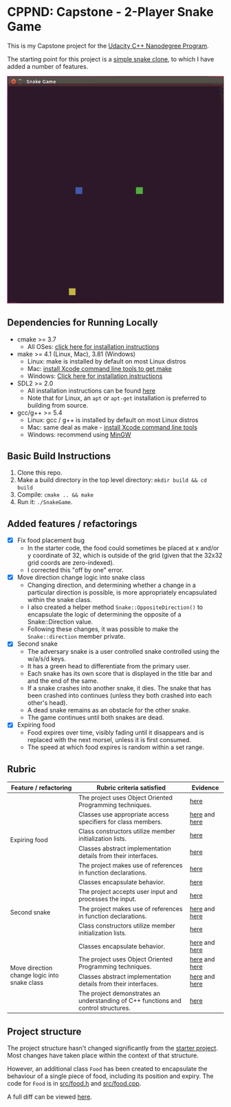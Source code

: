 # CPPND: Capstone - 2-Player Snake Game

This is my Capstone project for the [Udacity C++ Nanodegree Program](https://www.udacity.com/course/c-plus-plus-nanodegree--nd213).

The starting point for this project is a [simple snake clone](https://github.com/udacity/CppND-Capstone-Snake-Game), to which I have added a number of features.

<img src="snake_game.gif"/>

## Dependencies for Running Locally
* cmake >= 3.7
  * All OSes: [click here for installation instructions](https://cmake.org/install/)
* make >= 4.1 (Linux, Mac), 3.81 (Windows)
  * Linux: make is installed by default on most Linux distros
  * Mac: [install Xcode command line tools to get make](https://developer.apple.com/xcode/features/)
  * Windows: [Click here for installation instructions](http://gnuwin32.sourceforge.net/packages/make.htm)
* SDL2 >= 2.0
  * All installation instructions can be found [here](https://wiki.libsdl.org/Installation)
  * Note that for Linux, an `apt` or `apt-get` installation is preferred to building from source.
* gcc/g++ >= 5.4
  * Linux: gcc / g++ is installed by default on most Linux distros
  * Mac: same deal as make - [install Xcode command line tools](https://developer.apple.com/xcode/features/)
  * Windows: recommend using [MinGW](http://www.mingw.org/)

## Basic Build Instructions

1. Clone this repo.
2. Make a build directory in the top level directory: `mkdir build && cd build`
3. Compile: `cmake .. && make`
4. Run it: `./SnakeGame`.

## Added features / refactorings

- [x] Fix food placement bug
  - In the starter code, the food could sometimes be placed at x and/or y coordinate of 32, which is outside of the grid (given that the 32x32 grid coords are zero-indexed).
  - I corrected this "off by one" error.
- [x] Move direction change logic into snake class
  - Changing direction, and determining whether a change in a particular direction is possible, is more appropriately encapsulated within the snake class.
  - I also created a helper method `Snake::OppositeDirection()` to encapsulate the logic of determining the opposite of a Snake::Direction value.
  - Following these changes, it was possible to make the `Snake::direction` member private.
- [x] Second snake
  - The adversary snake is a user controlled snake controlled using the w/a/s/d keys.
  - It has a green head to differentiate from the primary user.
  - Each snake has its own score that is displayed in the title bar and and the end of the same.
  - If a snake crashes into another snake, it dies. The snake that has been crashed into continues (unless they both crashed into each other's head).
  - A dead snake remains as an obstacle for the other snake.
  - The game continues until both snakes are dead.
- [x] Expiring food
  - Food expires over time, visibly fading until it disappears and is replaced with the next morsel, unless it is first consumed.
  - The speed at which food expires is random within a set range.

## Rubric

<table>
  <thead>
    <tr>
      <th>Feature / refactoring</th>
      <th>Rubric criteria satisfied</th>
      <th>Evidence</th>
    </tr>
  </thead>
  <tbody>
    <tr>
      <td rowspan="6">Expiring food</td>
      <td>The project uses Object Oriented Programming techniques.</td>
      <td>
        <a href="https://github.com/samfrances/CppND-Capstone-Snake-Game/commit/609f7f71db57cbc628d1b3c34b6e2d0d7c04b618">here</a>
      </td>
    </tr>
    <tr>
      <td>Classes use appropriate access specifiers for class members.</td>
      <td>
        <a href="https://github.com/samfrances/CppND-Capstone-Snake-Game/commit/609f7f71db57cbc628d1b3c34b6e2d0d7c04b618#diff-2a8a6c0d90317541e8c7cabd5076c1f5">here</a> and
        <a href="https://github.com/samfrances/CppND-Capstone-Snake-Game/commit/7179b7dea93fb0a2f4691e126df32e14373d34b4#diff-2a8a6c0d90317541e8c7cabd5076c1f5">here</a>
      </td>
    </tr>
    <tr>
      <td>Class constructors utilize member initialization lists.</td>
      <td>
        <a href="https://github.com/samfrances/CppND-Capstone-Snake-Game/commit/609f7f71db57cbc628d1b3c34b6e2d0d7c04b618#diff-2a8a6c0d90317541e8c7cabd5076c1f5R10-R14">here</a>
      </td>
    </tr>
    <tr>
      <td>Classes abstract implementation details from their interfaces.</td>
      <td>
        <a href="https://github.com/samfrances/CppND-Capstone-Snake-Game/commit/7179b7dea93fb0a2f4691e126df32e14373d34b4#diff-1132b3f1f84a5c35465145b8014b498f">here</a>
      </td>
    </tr>
    <tr>
      <td>The project makes use of references in function declarations.</td>
      <td>
        <a href="https://github.com/samfrances/CppND-Capstone-Snake-Game/commit/7179b7dea93fb0a2f4691e126df32e14373d34b4#diff-8489e9017bfe9a3e03b2c4b94f61c474R41">here</a>
      </td>
    </tr>
    <tr>
      <td>Classes encapsulate behavior.</td>
      <td>
        <a href="https://github.com/samfrances/CppND-Capstone-Snake-Game/commit/7179b7dea93fb0a2f4691e126df32e14373d34b4#diff-1132b3f1f84a5c35465145b8014b498f">here</a>
      </td>
    </tr>
    <tr>
      <td rowspan="3">Second snake</td>
      <td>The project accepts user input and processes the input.</td>
      <td>
        <a href="https://github.com/samfrances/CppND-Capstone-Snake-Game/commit/496742b1748a98dc97b6003de16fbfb26ceb1905#diff-52537bb6a6d31158dba678bd0d88541aR29-R43">here</a>
      </td>
    </tr>
    <tr>
      <td>The project makes use of references in function declarations.</td>
      <td>
        <a href="https://github.com/samfrances/CppND-Capstone-Snake-Game/commit/496742b1748a98dc97b6003de16fbfb26ceb1905#diff-8489e9017bfe9a3e03b2c4b94f61c474R28">here</a> and
        <a href="https://github.com/samfrances/CppND-Capstone-Snake-Game/commit/496742b1748a98dc97b6003de16fbfb26ceb1905#diff-8489e9017bfe9a3e03b2c4b94f61c474R33">here</a>
      </td>
    </tr>
    <tr>
      <td>Class constructors utilize member initialization lists.</td>
      <td>
        <a href="https://github.com/samfrances/CppND-Capstone-Snake-Game/commit/496742b1748a98dc97b6003de16fbfb26ceb1905#diff-18513665750ef5adf42b5ec29e14162eR7">here</a>
      </td>
    </tr>
    <tr>
      <td rowspan="4">Move direction change logic into snake class</td>
      <td>Classes encapsulate behavior.</td>
      <td>
        <a href="https://github.com/samfrances/CppND-Capstone-Snake-Game/commit/b1d15bad201cf8024827a43c678cb6cd2ea6a45d#diff-52537bb6a6d31158dba678bd0d88541a">here</a> and
        <a href="https://github.com/samfrances/CppND-Capstone-Snake-Game/commit/b1d15bad201cf8024827a43c678cb6cd2ea6a45d#diff-5724de0b1684b15a68f2e893a80b0ddc">here</a>
      </td>
    </tr>
    <tr>
      <td>The project uses Object Oriented Programming techniques.</td>
      <td>
        <a href="https://github.com/samfrances/CppND-Capstone-Snake-Game/commit/b1d15bad201cf8024827a43c678cb6cd2ea6a45d#diff-52537bb6a6d31158dba678bd0d88541a">here</a> and
        <a href="https://github.com/samfrances/CppND-Capstone-Snake-Game/commit/b1d15bad201cf8024827a43c678cb6cd2ea6a45d#diff-5724de0b1684b15a68f2e893a80b0ddc">here</a>
      </td>
    </tr>
    <tr>
      <td>Classes abstract implementation details from their interfaces.</td>
      <td>
        <a href="https://github.com/samfrances/CppND-Capstone-Snake-Game/commit/b1d15bad201cf8024827a43c678cb6cd2ea6a45d#diff-52537bb6a6d31158dba678bd0d88541a">here</a> and
        <a href="https://github.com/samfrances/CppND-Capstone-Snake-Game/commit/b1d15bad201cf8024827a43c678cb6cd2ea6a45d#diff-5724de0b1684b15a68f2e893a80b0ddc">here</a>
      </td>
    </tr>
    <tr>
      <td>The project demonstrates an understanding of C++ functions and control structures.</td>
      <td>
        <a href="https://github.com/samfrances/CppND-Capstone-Snake-Game/commit/b1d15bad201cf8024827a43c678cb6cd2ea6a45d#a-5724de0b1684b15a68f2e893a80b0ddcR82-R91">here</a>
      </td>
    </tr>
  </tbody>
</table>

## Project structure

The project structure hasn't changed significantly from the [starter project](https://github.com/udacity/CppND-Capstone-Snake-Game).
Most changes have taken place within the context of that structure.

However, an additional class `Food` has been created to encapsulate the behaviour of a single piece of food,
including its position and expiry. The code for `Food` is in [src/food.h](src/food.h) and [src/food.cpp](src/food.cpp).

A full diff can be viewed [here](https://github.com/samfrances/CppND-Capstone-Snake-Game/compare/starting_point...samfrances:master).
